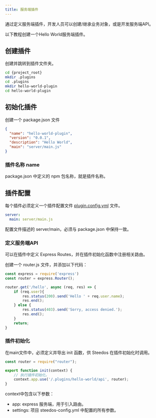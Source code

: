 ```yaml
---
title: 服务端插件
---
```


通过定义服务端插件，开发人员可以创建/继承业务对象，或是开发服务端API。

以下教程创建一个Hello World服务端插件。

## 创建插件

创建并跳转到插件文件夹。

```bash
cd {project_root}
mkdir .plugins
cd .plugins
mkdir hello-world-plugin
cd hello-world-plugin
```

## 初始化插件

创建一个 package.json 文件

```json
{
  "name": "hello-world-plugin",
  "version": "0.0.1",
  "description": "Hello World",
  "main": "server/main.js"
}
```

### 插件名称 name

package.json 中定义的 npm 包名称，就是插件名称。

## 插件配置

每个插件必须定义一个插件配置文件 [plugin.config.yml](plugin_config.md) 文件。

```yml
server:
  main: server/main.js
```

配置文件描述的 server/main，必须与 package.json 中保持一致。

### 定义服务端API

可以在插件中定义 Express Routes，并在插件初始化函数中注册相关路由。

创建一个 router.js 文件，并添加以下代码：

```js
const express = require('express')
const router = express.Router();

router.get('/hello', async (req, res) => {
    if (req.user){
        res.status(200).send('Hello ' + req.user.name);
        res.end();
    } else {
        res.status(403).send('Sorry, access denied.');
        res.end();
    }
    return;
}
```

### 插件初始化

在main文件中，必须定义并导出 init 函数，供 Steedos 在插件初始化时调用。

```js
const router = require("router");

export function init(context) {
    // 执行插件初始化。
    context.app.use('/.plugins/hello-world/api', router);
}
```

context中包含以下参数：

- app: express 服务端，用于引入路由。
- settings: 项目 steedos-config.yml 中配置的所有参数。
